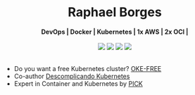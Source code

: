 [comment]: # (About)

<h1 align="center"> Raphael Borges </h1>

<div align="center">
  <b>DevOps | Docker | Kubernetes | 1x AWS | 2x OCI |</b>
</div><br>

[comment]: # (Social button)
<div align="center">
  <a href="http://twitter.com/RaphaNBorges" target="_blank" rel="noopener noreferrer"><img src="https://img.shields.io/badge/Twitter-1DA1F2?style=for-the-badge&logo=twitter&logoColor=white"></a>
  <a href="https://linkedin.com/in/raphael-do-nascimento-borges/" target="_blank" rel="noopener noreferrer"><img src="https://img.shields.io/badge/LinkedIn-0077B5?style=for-the-badge&logo=linkedin&logoColor=white"></a>
  <a href="https://linktr.ee/raphael_borges" target="_blank" rel="noopener noreferrer"><img src="https://img.shields.io/badge/linktree-1de9b6?style=for-the-badge&logo=linktree&logoColor=white"></a>
  <a href="https://linktr.ee/CRIASDOPICK" target="_blank" rel="noopener noreferrer"><img src="https://img.shields.io/badge/CRIASDOPICK-8A2BE2?style=for-the-badge&logo=linktree&logoColor=white"></a>
</div><br>

[comment]: # (About)
<div align="left">
  
- Do you want a free Kubernetes cluster?  [OKE-FREE](https://github.com/Rapha-Borges/oke-free)
- Co-author [Descomplicando Kubernetes](https://github.com/badtuxx/DescomplicandoKubernetes)
- Expert in Container and Kubernetes by [PICK](https://www.linuxtips.io/pick)
  
</div>
